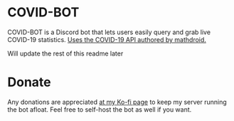 # COVID-BOT
COVID-BOT is a Discord bot that lets users easily query and grab live COVID-19 statistics. [Uses the COVID-19 API authored by mathdroid.](https://github.com/mathdroid/covid-19-api)

Will update the rest of this readme later

# Donate
Any donations are appreciated [at my Ko-fi page](https://ko-fi.com/cosmo) to keep my server running the bot afloat. Feel free to self-host the bot as well if you want.
